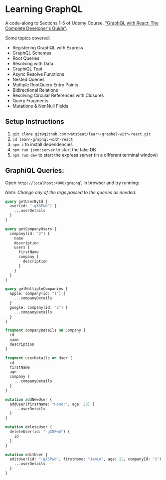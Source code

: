 # Learning GraphQL

A code-along to Sections 1-5 of Udemy Course, ["GraphQL with React: The Complete Developer's Guide"](https://www.udemy.com/course/graphql-with-react-course/).

Some topics covered:

- Registering GraphQL with Express
- GraphQL Schemas
- Root Queries 
- Resolving with Data
- GraphiQL Tool
- Async Resolve Functions
- Nested Queries
- Multiple RootQuery Entry Points
- Bidirectional Relations
- Resolving Circular References with Closures
- Query Fragments
- Mutations & NonNull Fields

## Setup Instructions

1. `git clone git@github.com:watsbeat/learn-graphql-with-react.git` 
2. `cd learn-graphql-with-react`
3. `npm i` to install dependencies
4. `npm run json:server` to start the fake DB
5. `npm run dev` to start the express server (in a different terminal window)

## GraphiQL Queries:

Open `http://localhost:4000/graphql` in browser and try running:

_Note: Change any of the args passed to the queries as needed._

```graphql
query getUserById {
  user(id: "-gX5Pwb") {
    ...userDetails
  }
}

query getCompanyUsers {
  company(id: "2") {
    name
    description
    users {
      firstName
      company {
        description
      }
    }
  }
}

query getMultipleCompanies {
  apple: company(id: "1") {
    ...companyDetails
  }
  google: company(id: "2") {
    ...companyDetails
  }
}

fragment companyDetails on Company {
  id
  name
  description
}

fragment userDetails on User {
  id
  firstName
  age
  company {
    ...companyDetails
  }
}

mutation addNewUser {
  addUser(firstName: "Honor", age: 23) {
    ...userDetails
  }
}

mutation deleteUser {
  deleteUser(id: "-gX5Pwb") {
    id
  }
}

mutation editUser {
  editUser(id: "-gX5Pwb", firstName: "Jamie", age: 22, companyId: "2") {
    ...userDetails
  }
}
```
